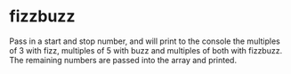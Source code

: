 fizzbuzz
========
Pass in a start and stop number, and will print to the console the multiples of 3 with fizz, multiples of 5 with buzz
and multiples of both with fizzbuzz. The remaining numbers are passed into the array and printed.
